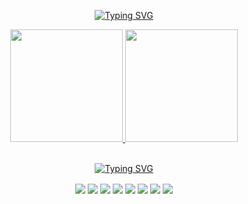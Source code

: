 <p align="center">
  <a href="https://git.io/typing-svg">
    <img src="https://readme-typing-svg.demolab.com?font=VT323+Tusj&center=true&width=380&height=50&duration=3000&color=FFFFFF&pause=1000&lines=Hello!;My+name+is+Tiago!+;+Welcome+to+my+profile!"" alt="Typing SVG"/>
  </a>
</p>

<!--
**Tiaguh/Tiaguh** is a ✨ _special_ ✨ repository because its `README.md` (this file) appears on your GitHub profile.

Here are some ideas to get you started:

- 🔭 I’m currently working on ...
- 🌱 I’m currently learning ...
- 👯 I’m looking to collaborate on ...
- 🤔 I’m looking for help with ...
- 💬 Ask me about ...
- 📫 How to reach me: ...
- 😄 Pronouns: ...
- ⚡ Fun fact: ...
-->

<div align=center>
  <a href="https://github.com/seu-usuário-aqui">
  <img height="180em" src="https://github-readme-stats.vercel.app/api/top-langs/?username=Tiaguh&layout=compact&langs_count=7&theme=dark"/>
  <img height="180em" src="https://github-readme-stats.vercel.app/api?username=Tiaguh&show_icons=true&theme=dark&include_all_commits=true&count_private=true"/>
</div>

<br>

<p align="center">
  <a href="https://git.io/typing-svg">
    <img src="https://readme-typing-svg.demolab.com?font=VT323+Tusj&center=true&width=380&height=50&duration=3000&color=FFFFFF&pause=100000&lines=Tools+and+Languages:"" alt="Typing SVG"/>
  </a>
</p>

<div align="center">
  <img align="center" src="https://img.icons8.com/color/48/000000/react-native.png"/>
  <img align="center" src="https://img.icons8.com/color/48/000000/nodejs.png"/>
  <img align="center" src="https://img.icons8.com/color/48/javascript.png" >
  <img align="center" src="https://img.icons8.com/color/48/python.png" >
  <img align="center" src="https://img.icons8.com/color/48/html-5--v1.png" >
  <img align="center" src="https://img.icons8.com/color/48/css3.png" >
  <img align="center" src="https://img.icons8.com/color/48/mysql-logo.png" >
  <img align="center" src="https://img.icons8.com/color/48/000000/git.png"/>
</div>
